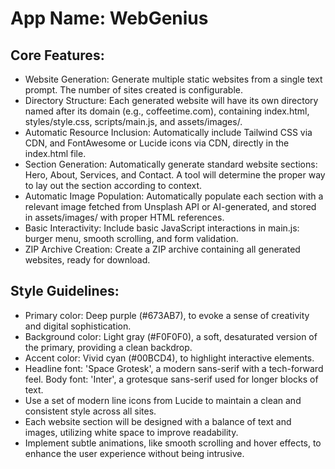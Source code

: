 # **App Name**: WebGenius

## Core Features:

- Website Generation: Generate multiple static websites from a single text prompt. The number of sites created is configurable.
- Directory Structure: Each generated website will have its own directory named after its domain (e.g., coffeetime.com), containing index.html, styles/style.css, scripts/main.js, and assets/images/.
- Automatic Resource Inclusion: Automatically include Tailwind CSS via CDN, and FontAwesome or Lucide icons via CDN, directly in the index.html file.
- Section Generation: Automatically generate standard website sections: Hero, About, Services, and Contact. A tool will determine the proper way to lay out the section according to context.
- Automatic Image Population: Automatically populate each section with a relevant image fetched from Unsplash API or AI-generated, and stored in assets/images/ with proper HTML references.
- Basic Interactivity: Include basic JavaScript interactions in main.js: burger menu, smooth scrolling, and form validation.
- ZIP Archive Creation: Create a ZIP archive containing all generated websites, ready for download.

## Style Guidelines:

- Primary color: Deep purple (#673AB7), to evoke a sense of creativity and digital sophistication.
- Background color: Light gray (#F0F0F0), a soft, desaturated version of the primary, providing a clean backdrop.
- Accent color: Vivid cyan (#00BCD4), to highlight interactive elements.
- Headline font: 'Space Grotesk', a modern sans-serif with a tech-forward feel. Body font: 'Inter', a grotesque sans-serif used for longer blocks of text.
- Use a set of modern line icons from Lucide to maintain a clean and consistent style across all sites.
- Each website section will be designed with a balance of text and images, utilizing white space to improve readability.
- Implement subtle animations, like smooth scrolling and hover effects, to enhance the user experience without being intrusive.